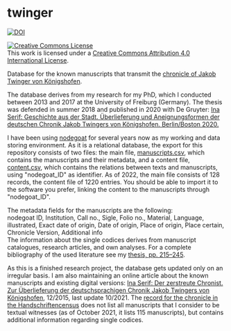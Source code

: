 # twinger

[![DOI](https://zenodo.org/badge/516755010.svg)](https://zenodo.org/badge/latestdoi/516755010)

<a rel="license" href="http://creativecommons.org/licenses/by/4.0/"><img alt="Creative Commons License" style="border-width:0" src="https://i.creativecommons.org/l/by/4.0/88x31.png" /></a><br />This work is licensed under a <a rel="license" href="http://creativecommons.org/licenses/by/4.0/">Creative Commons Attribution 4.0 International License</a>.

Database for the known manuscripts that transmit the [chronicle of Jakob Twinger von Königshofen](http://www.geschichtsquellen.de/werk/3006?mark=%28%3Fis%29%28twinger%29).
  
The database derives from my research for my PhD, which I conducted between 2013 and 2017 at the University of Freiburg (Germany). The thesis was defended in summer 2018 and published in 2020 with De Gruyter: [Ina Serif: Geschichte aus der Stadt. Überlieferung und Aneignungsformen der deutschen Chronik Jakob Twingers von Königshofen. Berlin/Boston 2020.](https://doi.org/10.1515/9783110636475)
  
I have been using [nodegoat](nodegoat.net) for several years now as my working and data storing environment. As it is a relational database, the export for this repository consists of two files: the main file, [manuscripts.csv](https://github.com/wissen-ist-acht/twinger/blob/main/manuscripts.csv), which contains the manuscripts and their metadata, and a content file, [content.csv](https://github.com/wissen-ist-acht/twinger/blob/main/content.csv), which contains the relations between texts and manuscripts, using "nodegoat_ID" as identifier. As of 2022, the main file consists of 128 records, the content file of 1220 entries. You should be able to import it to the software you prefer, linking the content to the manuscripts through "nodegoat_ID".

The metadata fields for the manuscripts are the following:  
nodegoat ID,	Institution,	Call no.,	Sigle,	Folio no.,	Material,	Language,	illustrated,	Exact date of origin,	Date of origin,	Place of origin,	Place certain,	Chronicle Version,	Additional info  
The information about the single codices derives from manuscript catalogues, research articles, and own analyses. For a complete bibliography of the used literature see my [thesis, pp. 215–245](https://doi.org/10.1515/9783110636475-006).

As this is a finished research project, the database gets updated only on an irregular basis. I am also maintaining an online article about the known manuscripts and existing digital versions: [Ina Serif: Der zerstreute Chronist. Zur Überlieferung der deutschsprachigen Chronik Jakob Twingers von Königshofen](https://mittelalter.hypotheses.org/7063), 12/2015, last update 10/2021. The [record for the chronicle in the Handschriftencensus](https://handschriftencensus.de/werke/1906) does not list all manuscripts that I consider to be textual witnesses (as of October 2021, it lists 115 manuscripts), but contains additional information regarding single codices. 
  
